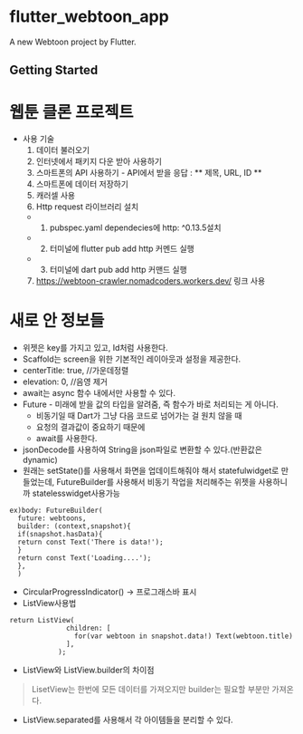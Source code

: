 # flutter_webtoon_app

A new Webtoon project by Flutter.

## Getting Started
# 웹툰 클론 프로젝트
- 사용 기술 
  1. 데이터 불러오기
  2. 인터넷에서 패키지 다운 받아 사용하기
  3. 스마트폰의 API 사용하기 - API에서 받을 응답 : ** 제목, URL, ID **
  4. 스마트폰에 데이터 저장하기
  5. 캐러셀 사용
  6. Http request 라이브러리 설치 
    -   1. pubspec.yaml dependecies에 http: ^0.13.5설치
    -   2. 터미널에 flutter pub add http 커멘드 실행
    -   3. 터미널에 dart pub add http 커맨드 실행 
  7. https://webtoon-crawler.nomadcoders.workers.dev/ 링크 사용

# 새로 안 정보들
- 위젯은 key를 가지고 있고, Id처럼 사용한다.
- Scaffold는 screen을 위한 기본적인 레이아웃과 설정을 제공한다.
- centerTitle: true, //가운데정렬
- elevation: 0, //음영 제거
- await는 async 함수 내에서만 사용할 수 있다.
- Future - 미래에 받을 값의 타입을 알려줌, 즉 함수가 바로 처리되는 게 아니다.
  - 비동기일 때 Dart가 그냥 다음 코드로 넘어가는 걸 원치 않을 때
  - 요청의 결과값이 중요하기 때문에
  - await를 사용한다.
- jsonDecode를 사용하여 String을 json파일로 변환할 수 있다.(반환값은 dynamic)
- 원래는 setState()를 사용해서 화면을 업데이트해줘야 해서 statefulwidget로
만들었는데, FutureBuilder를 사용해서 비동기 작업을 처리해주는 위젯을 사용하니까 statelesswidget사용가능
```
ex)body: FutureBuilder(
  future: webtoons,
  builder: (context,snapshot){
  if(snapshot.hasData){
  return const Text('There is data!');
  }
  return const Text('Loading....');
  },
  )
  ```
- CircularProgressIndicator() -> 프로그래스바 표시
- ListView사용법
```
return ListView(
              children: [
                for(var webtoon in snapshot.data!) Text(webtoon.title)
              ],
            );
```
- ListView와 ListView.builder의 차이점
> LisetView는 한번에 모든 데이터를 가져오지만 builder는 필요할 부분만 가져온다.
- ListView.separated를 사용해서 각 아이템들을 분리할 수 있다.